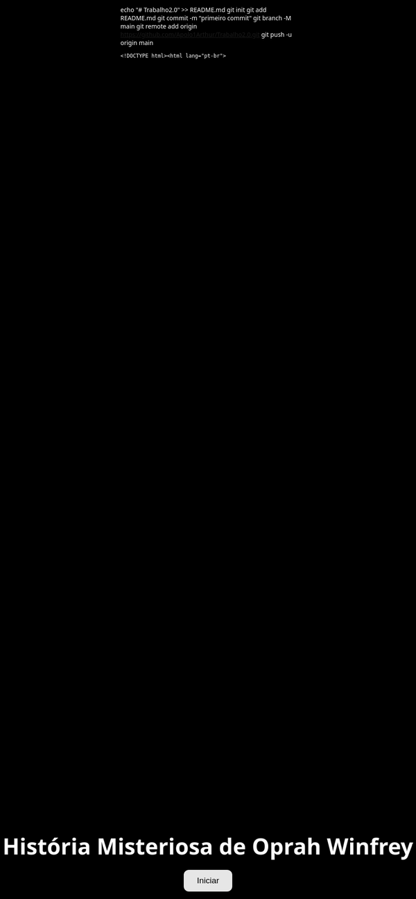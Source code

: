 echo "# Trabalho2.0" >> README.md 
git init 
git add README.md 
git commit -m "primeiro commit" 
git branch -M main 
git remote add origin https://github.com/Apolo1Arthur/Trabalho2.0.git
 git push -u origin main


    
    <!DOCTYPE html><html lang="pt-br">
<head>
  <meta charset="UTF-8" />
  <meta name="viewport" content="width=device-width, initial-scale=1" />
  <title>Oprah Winfrey - História Interativa</title>
  <style>
    * {margin: 0; padding: 0; box-sizing: border-box;}
    html, body {
      height: 100%; width: 100%; background: black; color: white;
      font-family: 'Segoe UI', sans-serif; overflow: hidden;
    }
    #slide {
      position: absolute; inset: 0;
      background-size: cover; background-position: center;
      display: flex; flex-direction: column;
      justify-content: flex-end; align-items: center;
      padding: 60px 40px; text-align: center;
      animation-fill-mode: forwards;
    }
    #textBox {
      max-width: 800px; padding: 25px 30px;
      background: rgba(0,0,0,0.7); border-radius: 15px;
      font-size: 1.3rem; line-height: 1.6;
      animation-fill-mode: forwards; opacity: 0;
    }
    #controls {
      position: fixed; bottom: 20px;
      left: 50%; transform: translateX(-50%);
      display: flex; gap: 15px;
      z-index: 50;
    }
    button {
      padding: 12px 22px; font-size: 1rem;
      background: rgba(255,255,255,0.85);
      border: none; border-radius: 10px;
      cursor: pointer; transition: 0.3s;
    }
    button:hover:not(:disabled) {
      background: white; color: black;
    }
    button:disabled {
      background: rgba(150,150,150,0.5);
      cursor: default;
    }
    #introSlide {
      position: absolute; inset: 0;
      background: url('st0.jpg') center/cover no-repeat;
      display: flex; flex-direction: column;
      justify-content: center; align-items: center;
      gap: 20px; z-index: 100;
    }
    #introSlide h1 {
      font-size: 3.2rem; color: #fff;
      animation: pulseText 3s ease-in-out infinite;
      text-align: center;
    }
    #startBtn {
      font-size: 1.2rem; padding: 14px 30px;
      border-radius: 12px;
      background-color: rgba(255,255,255,0.9);
    }
    @keyframes pulseText {
      0%, 100% { transform: scale(1); opacity: 1; }
      50% { transform: scale(1.08); opacity: 0.8; }
    }
    @keyframes derreter {
      0% { transform: scaleY(1.3) skewY(5deg); opacity: 0; }
      50% { transform: scaleY(0.8) skewY(-3deg); opacity: 1; }
      100% { transform: scaleY(1) skewY(0); opacity: 1; }
    }
  </style>
</head>
<body>
  <div id="introSlide">
    <h1>História Misteriosa de Oprah Winfrey</h1>
    <button id="startBtn">Iniciar</button>
  </div>  <div id="slide" style="display:none;"></div>
  <div id="textBox"></div>
  <div id="controls" style="display:none;">
    <button id="prevBtn">Anterior</button>
    <button id="chapterBtn">Ver Capítulos</button>
    <button id="nextBtn">Próximo</button>
  </div><audio id="bgMusic" autoplay loop></audio> <audio id="clickSound" src="ip.wav"></audio>

  <script>
    const textos = [
      '',
      'Capítulo 1: O nascimento de Oprah Winfrey... Oprah nasceu no Mississippi, em meio à pobreza e adversidade, mas sua determinação brilhou desde cedo.',
      'Capítulo 2: Infância difícil... Abusos e rejeições marcaram sua infância, mas sua força interior começou a florescer.',
      'Capítulo 3: Primeiros passos na TV... Ainda jovem, Oprah se destacou na televisão local, abrindo caminho com talento único.',
      'Capítulo 4: O talk show que mudou tudo... Seu programa se tornou um marco, abordando temas reais e conectando milhões.',
      'Capítulo 5: O império... Além da TV, criou editoras, rádios e atuou no cinema, tornando-se um ícone global.',
      'Capítulo 6: Filantropia e impacto social... Oprah inspirou e ajudou milhões com doações, educação e exemplo.',
      'Capítulo 7: Um legado eterno... Até hoje, ela segue como símbolo de superação, voz ativa por justiça e igualdade.',
      'Ver Capítulos: Escolha um capítulo para visitar.'
    ];

    const imagens = [
      '', 'st1.gif','st2.gif','st3.gif','st4.gif','st5.gif','st6.jpg','st7.jpg','stx.jpg'
    ];
    const musicas = [
      '', 'musica1.mp3','musica2.mp3','musica3.mp3','musica4.mp3','musica5.mp3','musica6.mp3','musica7.mp3','musicax.mp3'
    ];

    let currentSlide = 0;
    const totalSlides = textos.length - 1;
    const slide = document.getElementById('slide');
    const textBox = document.getElementById('textBox');
    const intro = document.getElementById('introSlide');
    const controls = document.getElementById('controls');
    const bgMusic = document.getElementById('bgMusic');
    const clickSound = document.getElementById('clickSound');

    const nextBtn = document.getElementById('nextBtn');
    const prevBtn = document.getElementById('prevBtn');
    const chapterBtn = document.getElementById('chapterBtn');

    function tocarMusica(index) {
      bgMusic.src = musicas[index] || '';
      bgMusic.play();
    }

    function mostrarSlide(index) {
      currentSlide = index;
      clickSound.play();
      slide.style.display = 'flex';
      controls.style.display = 'flex';
      slide.style.backgroundImage = `url(${imagens[index]})`;
      textBox.textContent = '';
      textBox.style.opacity = 0;

      setTimeout(() => {
        textBox.textContent = textos[index];
        textBox.style.animation = 'derreter 1.8s ease';
        textBox.style.opacity = 1;
      }, 200);

      prevBtn.disabled = index <= 1;
      nextBtn.disabled = index >= totalSlides;

      tocarMusica(index);
    }

    document.getElementById('startBtn').onclick = () => {
      intro.style.display = 'none';
      mostrarSlide(1);
    };

    nextBtn.onclick = () => {
      if (currentSlide < totalSlides) mostrarSlide(currentSlide + 1);
    };
    prevBtn.onclick = () => {
      if (currentSlide > 1) mostrarSlide(currentSlide - 1);
    };
    chapterBtn.onclick = () => mostrarSlide(totalSlides);
  </script></body>
</html>
